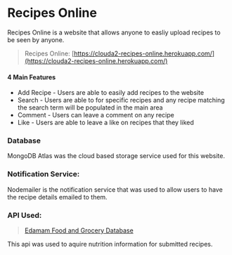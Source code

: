 # Recipes Online
Recipes Online is a website that allows anyone to easliy upload recipes to be seen by anyone.

> Recipes Online: [https://clouda2-recipes-online.herokuapp.com/](https://clouda2-recipes-online.herokuapp.com/)
#### 4 Main Features

* Add Recipe - Users are able to easily add recipes to the website
* Search - Users are able to for specific recipes and any recipe matching the search term will be populated in the main area
* Comment - Users can leave a comment on any recipe
* Like - Users are able to leave a like on recipes that they liked

### Database
MongoDB Atlas was the cloud based storage service used for this website. 

### Notification Service:
Nodemailer is the notification service that was used to allow users to have the recipe details emailed to them. 

### API Used:
> [Edamam Food and Grocery Database](https://developer.edamam.com/edamam-recipe-api)  

This api was used to aquire nutrition information for submitted recipes.

